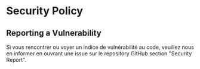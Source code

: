 # Security Policy

## Reporting a Vulnerability

Si vous rencontrer ou voyer un indice de vulnérabilité au code, veuillez nous en informer en ouvrant une issue sur le repository GitHub section "Security Report".
